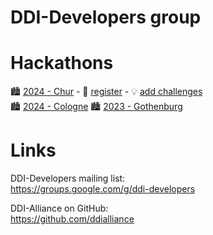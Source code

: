 # DDI-Developers group

# Hackathons
🏙️ [2024 - Chur](https://github.com/orgs/ddi-developers/projects/2) - 📝 [register](https://forms.gle/UhQagyg7KAUqL1H96) - 💡 [add challenges](https://github.com/ddi-developers/.github/issues)  
🏙️ [2024 - Cologne](https://github.com/orgs/ddi-developers/projects/1)
🏙️ [2023 - Gothenburg](https://github.com/ddi-hackathon-2023)


# Links

DDI-Developers mailing list:  
https://groups.google.com/g/ddi-developers

DDI-Alliance on GitHub:  
https://github.com/ddialliance
